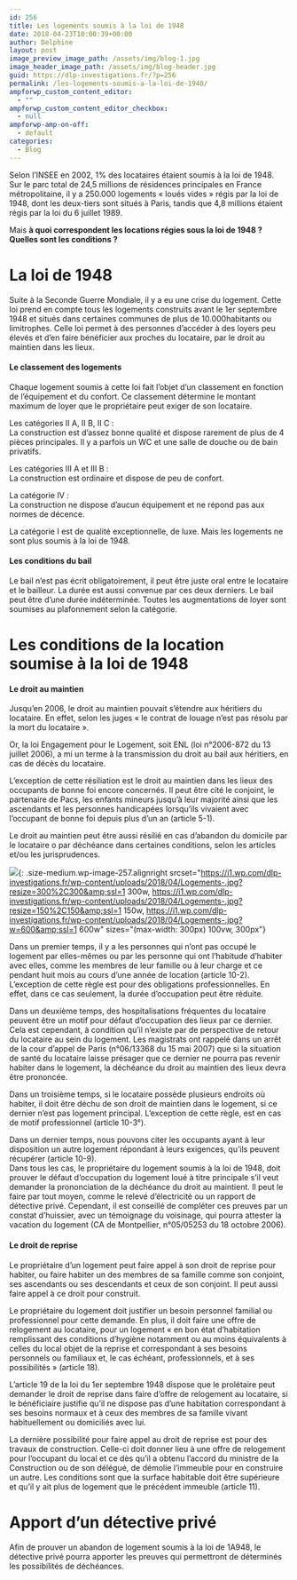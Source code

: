 ```yaml
---
id: 256
title: Les logements soumis à la loi de 1948
date: 2018-04-23T10:00:39+00:00
author: Delphine
layout: post
image_preview_image_path: /assets/img/blog-1.jpg
image_header_image_path: /assets/img/blog-header.jpg
guid: https://dlp-investigations.fr/?p=256
permalink: /les-logements-soumis-a-la-loi-de-1948/
ampforwp_custom_content_editor:
  - ""
ampforwp_custom_content_editor_checkbox:
  - null
ampforwp-amp-on-off:
  - default
categories:
  - Blog
---
```


Selon l’INSEE en 2002, 1% des locataires &eacute;taient soumis &agrave; la loi de 1948. Sur le parc total de 24,5 millions de r&eacute;sidences principales en France m&eacute;tropolitaine, il y a 250.000 logements &laquo; lou&eacute;s vides &raquo; r&eacute;gis par la loi de 1948, dont les deux-tiers sont situ&eacute;s &agrave; Paris, tandis que 4,8 millions &eacute;taient r&eacute;gis par la loi du 6 juillet 1989.

Mais **&agrave; quoi correspondent les locations r&eacute;gies sous la loi de 1948 ? Quelles sont les conditions ?**

# La loi de 1948

Suite &agrave; la Seconde Guerre Mondiale, il y a eu une crise du logement. Cette loi prend en compte tous les logements construits avant le 1er septembre 1948 et situ&eacute;s dans certaines communes de plus de 10.000habitants ou limitrophes. Celle loi permet &agrave; des personnes d’acc&eacute;der &agrave; des loyers peu &eacute;lev&eacute;s et d’en faire b&eacute;n&eacute;ficier aux proches du locataire, par le droit au maintien dans les lieux.

####  Le classement des logements

Chaque logement soumis &agrave; cette loi fait l’objet d’un classement en fonction de l’&eacute;quipement et du confort. Ce classement d&eacute;termine le montant maximum de loyer que le propri&eacute;taire peut exiger de son locataire.

Les cat&eacute;gories II A, II B, II C :<br>La construction est d’assez bonne qualit&eacute; et dispose rarement de plus de 4 pi&egrave;ces principales. Il y a parfois un WC et une salle de douche ou de bain privatifs.

Les cat&eacute;gories III A et III B :<br>La construction est ordinaire et dispose de peu de confort.

La cat&eacute;gorie IV :<br>La construction ne dispose d’aucun &eacute;quipement et ne r&eacute;pond pas aux normes de d&eacute;cence.

La cat&eacute;gorie I est de qualit&eacute; exceptionnelle, de luxe. Mais les logements ne sont plus soumis &agrave; la loi de 1948.

#### Les conditions du bail

Le bail n’est pas &eacute;crit obligatoirement, il peut &ecirc;tre juste oral entre le locataire et le bailleur. La dur&eacute;e est aussi convenue par ces deux derniers. Le bail peut &ecirc;tre d’une dur&eacute;e ind&eacute;termin&eacute;e. Toutes les augmentations de loyer sont soumises au plafonnement selon la cat&eacute;gorie.

# Les conditions de la location soumise &agrave; la loi de 1948

#### Le droit au maintien

Jusqu’en 2006, le droit au maintien pouvait s’&eacute;tendre aux h&eacute;ritiers du locataire. En effet, selon les juges &laquo; le contrat de louage n’est pas r&eacute;solu par la mort du locataire &raquo;.

Or, la loi Engagement pour le Logement, soit ENL (loi n&deg;2006-872 du 13 juillet 2006), a mi un terme &agrave; la transmission du droit au bail aux h&eacute;ritiers, en cas de d&eacute;c&egrave;s du locataire.

L’exception de cette r&eacute;siliation est le droit au maintien dans les lieux des occupants de bonne foi encore concern&eacute;s. Il peut &ecirc;tre cit&eacute; le conjoint, le partenaire de Pacs, les enfants mineurs jusqu’&agrave; leur majorit&eacute; ainsi que les ascendants et les personnes handicap&eacute;es lorsqu’ils vivaient avec l’occupant de bonne foi depuis plus d’un an (article 5-1).

Le droit au maintien peut &ecirc;tre aussi r&eacute;sili&eacute; en cas d’abandon du domicile par le locataire o par d&eacute;ch&eacute;ance dans certaines conditions, selon les articles et/ou les jurisprudences.

![](https://i1.wp.com/dlp-investigations.fr/wp-content/uploads/2018/04/Logements-.jpg?resize=300%2C300&amp;ssl=1){: .size-medium.wp-image-257.alignright srcset="https://i1.wp.com/dlp-investigations.fr/wp-content/uploads/2018/04/Logements-.jpg?resize=300%2C300&amp;ssl=1 300w, https://i1.wp.com/dlp-investigations.fr/wp-content/uploads/2018/04/Logements-.jpg?resize=150%2C150&amp;ssl=1 150w, https://i1.wp.com/dlp-investigations.fr/wp-content/uploads/2018/04/Logements-.jpg?w=600&amp;ssl=1 600w" sizes="(max-width: 300px) 100vw, 300px"}

Dans un premier temps, il y a les personnes qui n’ont pas occup&eacute; le logement par elles-m&ecirc;mes ou par les personne qui ont l’habitude d’habiter avec elles, comme les membres de leur famille ou &agrave; leur charge et ce pendant huit mois au cours d’une ann&eacute;e de location (article 10-2). L’exception de cette r&egrave;gle est pour des obligations professionnelles. En effet, dans ce cas seulement, la dur&eacute;e d’occupation peut &ecirc;tre r&eacute;duite.

Dans un deuxi&egrave;me temps, des hospitalisations fr&eacute;quentes du locataire peuvent &ecirc;tre un motif pour d&eacute;faut d’occupation des lieux par ce dernier. Cela est cependant, &agrave; condition qu’il n’existe par de perspective de retour du locataire au sein du logement. Les magistrats ont rappel&eacute; dans un arr&ecirc;t de la cour d’appel de Paris (n&deg;06/13368 du 15 mai 2007) que si la situation de sant&eacute; du locataire laisse pr&eacute;sager que ce dernier ne pourra pas revenir habiter dans le logement, la d&eacute;ch&eacute;ance du droit au maintien des lieux devra &ecirc;tre prononc&eacute;e.

Dans un troisi&egrave;me temps, si le locataire poss&egrave;de plusieurs endroits o&ugrave; habiter, il doit &ecirc;tre d&eacute;chu de son droit de maintien dans le logement, si ce dernier n’est pas logement principal. L’exception de cette r&egrave;gle, est en cas de motif professionnel (article 10-3&deg;).

Dans un dernier temps, nous pouvons citer les occupants ayant &agrave; leur disposition un autre logement r&eacute;pondant &agrave; leurs exigences, qu’ils peuvent r&eacute;cup&eacute;rer (article 10-9).<br>Dans tous les cas, le propri&eacute;taire du logement soumis &agrave; la loi de 1948, doit prouver le d&eacute;faut d’occupation du logement lou&eacute; &agrave; titre principale s’il veut demander la prononciation de la d&eacute;ch&eacute;ance du droit au maintient. Il peut le faire par tout moyen, comme le relev&eacute; d’&eacute;lectricit&eacute; ou un rapport de d&eacute;tective priv&eacute;. Cependant, il est conseill&eacute; de compl&eacute;ter ces preuves par un constat d’huissier, avec un t&eacute;moignage du voisinage, qui pourra attester la vacation du logement (CA de Montpellier, n&deg;05/05253 du 18 octobre 2006).

#### Le droit de reprise

Le propri&eacute;taire d’un logement peut faire appel &agrave; son droit de reprise pour habiter, ou faire habiter un des membres de sa famille comme son conjoint, ses ascendants ou ses descendants et ceux de son conjoint. Il peut aussi faire appel &agrave; ce droit pour construit.

Le propri&eacute;taire du logement doit justifier un besoin personnel familial ou professionnel pour cette demande. En plus, il doit faire une offre de relogement au locataire, pour un logement &laquo; en bon &eacute;tat d’habitation remplissant des conditions d’hygi&egrave;ne notamment ou au moins &eacute;quivalents &agrave; celles du local objet de la reprise et correspondant &agrave; ses besoins personnels ou familiaux et, le cas &eacute;ch&eacute;ant, professionnels, et &agrave; ses possibilit&eacute;s &raquo; (article 18).

L’article 19 de la loi du 1er septembre 1948 dispose que le prol&eacute;taire peut demander le droit de reprise dans faire d’offre de relogement au locataire, si le b&eacute;n&eacute;ficiaire justifie qu’il ne dispose pas d’une habitation correspondant &agrave; ses besoins normaux et &agrave; ceux des membres de sa famille vivant habituellement ou domicili&eacute;s avec lui.

La derni&egrave;re possibilit&eacute; pour faire appel au droit de reprise est pour des travaux de construction. Celle-ci doit donner lieu &agrave; une offre de relogement pour l’occupant du local et ce d&egrave;s qu’il a obtenu l’accord du ministre de la Construction ou de son d&eacute;l&eacute;gu&eacute;, de d&eacute;molie l’immeuble pour en construire un autre. Les conditions sont que la surface habitable doit &ecirc;tre sup&eacute;rieure et qu’il y ait plus de logement que le pr&eacute;c&eacute;dent immeuble (article 11).

# Apport d’un d&eacute;tective priv&eacute;

Afin de prouver un abandon de logement soumis &agrave; la loi de 1A948, le d&eacute;tective priv&eacute; pourra apporter les preuves qui permettront de d&eacute;termin&eacute;s les possibilit&eacute;s de d&eacute;ch&eacute;ances.

